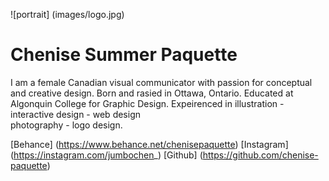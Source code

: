 ![portrait] (images/logo.jpg)

# **Chenise Summer Paquette**

I am a female Canadian visual communicator with passion for conceptual and creative design. Born and rasied in Ottawa, Ontario. Educated at Algonquin College for Graphic Design. Expeirenced in illustration - interactive design - web design  
photography - logo design.


[Behance] (https://www.behance.net/chenisepaquette)
[Instagram] (https://instagram.com/jumbochen_)
[Github] (https://github.com/chenise-paquette)


